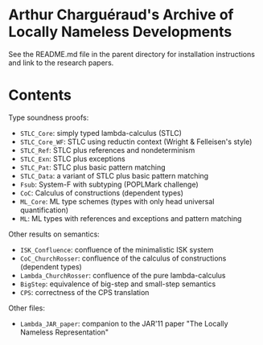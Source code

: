# Arthur Charguéraud's Archive of Locally Nameless Developments

See the README.md file in the parent directory for installation instructions
and link to the research papers.


Contents
========

Type soundness proofs:

- `STLC_Core`: simply typed lambda-calculus (STLC)
- `STLC_Core_WF`: STLC using reductin context (Wright & Felleisen's style)
- `STLC_Ref`: STLC plus references and nondeterminism
- `STLC_Exn`: STLC plus exceptions
- `STLC_Pat`: STLC plus basic pattern matching
- `STLC_Data`: a variant of STLC plus basic pattern matching
- `Fsub`: System-F with subtyping (POPLMark challenge)
- `CoC`: Calculus of constructions (dependent types)
- `ML_Core`: ML type schemes (types with only head universal quantification)
- `ML`: ML types with references and exceptions and pattern matching

Other results on semantics:

- `ISK_Confluence`: confluence of the minimalistic ISK system
- `CoC_ChurchRosser`: confluence of the calculus of constructions (dependent types)
- `Lambda_ChurchRosser`: confluence of the pure lambda-calculus
- `BigStep`: equivalence of big-step and small-step semantics
- `CPS`: correctness of the CPS translation

Other files:

- `Lambda_JAR_paper`: companion to the JAR'11 paper "The Locally Nameless Representation"
